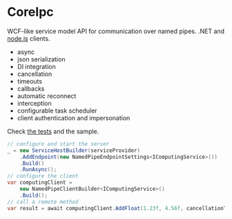 # CoreIpc
WCF-like service model API for communication over named pipes. .NET and [node.js](https://github.com/UiPath/coreipc/tree/master/src/Clients/nodejs) clients.
- async
- json serialization
- DI integration
- cancellation
- timeouts
- callbacks
- automatic reconnect
- interception
- configurable task scheduler
- client authentication and impersonation

Check [the tests](https://github.com/UiPath/CoreIpc/blob/master/src/UiPath.CoreIpc.Tests/IpcTests.cs) and the sample.
```C#
// configure and start the server
_ = new ServiceHostBuilder(serviceProvider)
    .AddEndpoint(new NamedPipeEndpointSettings<IComputingService>())
    .Build()
    .RunAsync();
// configure the client
var computingClient = 
    new NamedPipeClientBuilder<IComputingService>()
    .Build();
// call a remote method
var result = await computingClient.AddFloat(1.23f, 4.56f, cancellationToken);
```
